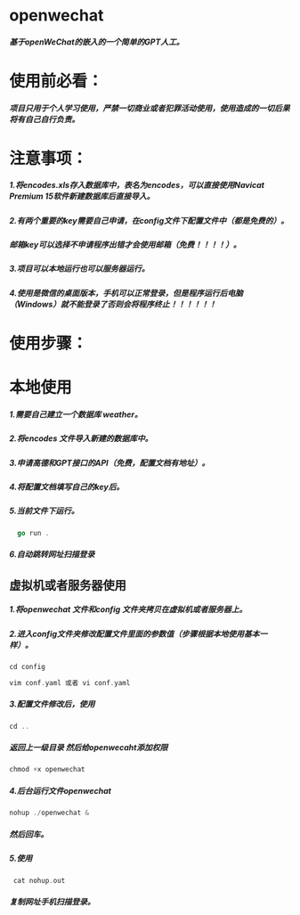 # openwechat
##### 基于openWeChat的嵌入的一个简单的GPT人工。

# 使用前必看：
##### 项目只用于个人学习使用，严禁一切商业或者犯罪活动使用，使用造成的一切后果将有自己自行负责。


# 注意事项：
##### 1.将encodes.xls存入数据库中，表名为encodes，可以直接使用Navicat Premium 15软件新建数据库后直接导入。
##### 2.有两个重要的key需要自己申请，在config文件下配置文件中（都是免费的）。
##### 邮箱key可以选择不申请程序出错才会使用邮箱（免费！！！！）。

##### 3.项目可以本地运行也可以服务器运行。
##### 4.使用是微信的桌面版本，手机可以正常登录，但是程序运行后电脑（Windows）就不能登录了否则会将程序终止！！！！！！

# 使用步骤：
# 本地使用
##### 1.需要自己建立一个数据库 weather。
##### 2.将encodes 文件导入新建的数据库中。
##### 3.申请高德和GPT接口的API（免费，配置文档有地址）。
##### 4.将配置文档填写自己的key后。
##### 5.当前文件下运行。

```go
  go run .
```

##### 6.自动跳转网址扫描登录

## 虚拟机或者服务器使用
##### 1.将openwechat 文件和config 文件夹拷贝在虚拟机或者服务器上。
##### 2.进入config文件夹修改配置文件里面的参数值（步骤根据本地使用基本一样）。

```go
cd config
```

```go
vim conf.yaml 或者 vi conf.yaml
```

##### 3.配置文件修改后，使用

```go
cd ..
```

#####    返回上一级目录  然后给openwecaht添加权限

```go
chmod +x openwechat
```

##### 4.后台运行文件openwechat

````go
nohup ./openwechat &
````

#####  然后回车。

##### 5.使用

```go
 cat nohup.out
```

#####   复制网址手机扫描登录。
